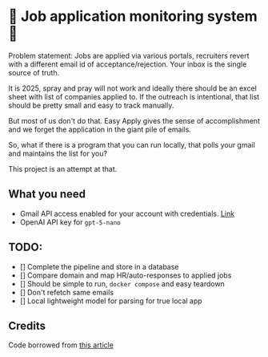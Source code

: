 # 🚧 Job application monitoring system 🚧

Problem statement:
Jobs are applied via various portals, recruiters revert with a different email id of acceptance/rejection. Your inbox is the single source of truth.

It is 2025, spray and pray will not work and ideally there should be an excel sheet
with list of companies applied to. If the outreach is intentional, that list should be pretty small and easy to track manually.

But most of us don't do that. Easy Apply gives the sense of accomplishment and we forget the application in the giant pile of emails.

So, what if there is a program that you can run locally, that polls your gmail and maintains the list for you?

This project is an attempt at that.

## What you need
- Gmail API access enabled for your account with credentials. [Link](https://developers.google.com/workspace/gmail/api/quickstart/python)
- OpenAI API key for `gpt-5-nano` 

## TODO:
- [] Complete the pipeline and store in a database
- [] Compare domain and map HR/auto-responses to applied jobs
- [] Should be simple to run, `docker compose` and easy teardown
- [] Don't refetch same emails
- [] Local lightweight model for parsing for true local app

## Credits
Code borrowed from [this article](https://thepythoncode.com/article/use-gmail-api-in-python#Searching_for_Emails)